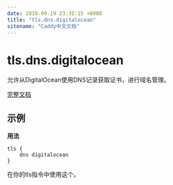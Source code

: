 ```yaml
---
date: 2018-09-19 23:35:15 +0800
title: "tls.dns.digitalocean"
sitename: "Caddy中文文档"
---
```


# tls.dns.digitalocean

允许从DigitalOcean使用DNS记录获取证书，进行域名管理。

[完整文档](https://github.com/caddyserver/dnsproviders/blob/master/README.md)

## 示例

__用法__

```caddy
tls {
    dns digitalocean
}
```

在你的tls指令中使用这个。